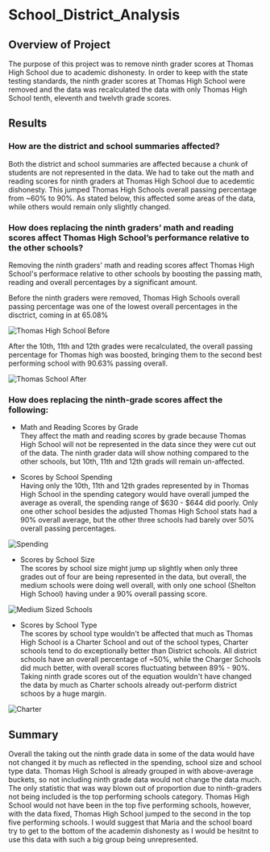 # School_District_Analysis

## Overview of Project</br>
The purpose of this project was to remove ninth grader scores at Thomas High School due to academic dishonesty. In order to keep with the state testing standards, the ninth grader scores at Thomas High School were removed and the data was recalculated the data with only Thomas High School tenth, eleventh and twelvth grade scores. 

## Results</br>

### How are the district and school summaries affected?
Both the district and school summaries are affected because a chunk of students are not represented in the data. We had to take out the math and reading scores for ninth graders at Thomas High School due to acedemtic dishonesty. This jumped Thomas High Schools overall passing percentage from ~60% to 90%. As stated below, this affected some areas of the data, while others would remain only slightly changed. 

### How does replacing the ninth graders’ math and reading scores affect Thomas High School’s performance relative to the other schools?</br>
Removing the ninth graders' math and reading scores affect Thomas High School's performace relative to other schools by boosting the passing math, reading and overall percentages by a significant amount.</br>

Before the ninth graders were removed, Thomas High Schools overall passing percentage was one of the lowest overall percentages in the disctrict, coming in at 65.08%</br>

![Thomas High School Before](https://user-images.githubusercontent.com/94804527/150654092-74e76e7c-d162-4cd0-b3a7-8cbcff847a3b.png)</br>

After the 10th, 11th and 12th grades were recalculated, the overall passing percentage for Thomas high was boosted, bringing them to the second best performing school with 90.63% passing overall.</br>

![Thomas School After](https://user-images.githubusercontent.com/94804527/150654189-7b82a36a-a6de-4dc0-875f-1a606dcacfae.png)

### How does replacing the ninth-grade scores affect the following:

* Math and Reading Scores by Grade</br>
They affect the math and reading scores by grade because Thomas High School will not be represented in the data since they were cut out of the data. The ninth grader data will show nothing compared to the other schools, but 10th, 11th and 12th grads will remain un-affected.</br>

* Scores by School Spending</br>
Having only the 10th, 11th and 12th grades represented by in Thomas High School in the spending category would have overall jumped the average as overall, the spending range of $630 - $644 did poorly. Only one other school besides the adjusted Thomas High School stats had a 90% overall average, but the other three schools had barely over 50% overall passing percentages. </br>

![Spending](https://user-images.githubusercontent.com/94804527/150658554-15212a7f-184e-475d-9933-2da1f9fc2239.png)</br>

* Scores by School Size</br>
The scores by school size might jump up slightly when only three grades out of four are being represented in the data, but overall, the medium schools were doing well overall, with only one school (Shelton High School) having under a 90% overall passing score.</br>

![Medium Sized Schools](https://user-images.githubusercontent.com/94804527/150658308-4cc3ccb7-f5a5-49a7-87bb-a3c05b29e4cb.png)</br>

* Scores by School Type</br>
The scores by school type wouldn't be affected that much as Thomas High School is a Charter School and out of the school types, Charter schools tend to do exceptionally better than District schools. All district schools have an overall percentage of ~50%, while the Charger Schools did much better, with overall scores fluctuating between 89% - 90%. Taking ninth grade scores out of the equation wouldn't have changed the data by much as Charter schools already out-perform district schoos by a huge margin.</br>

![Charter](https://user-images.githubusercontent.com/94804527/150659492-916ed786-4e49-4f8b-9fbf-109fb5fd4c19.png)</br>

## Summary</br>
Overall the taking out the ninth grade data in some of the data would have not changed it by much as reflected in the spending, school size and school type data. Thomas High School is already grouped in with above-average buckets, so not including ninth grade data would not change the data much. The only statistic that was way blown out of proportion due to ninth-graders not being included is the top performing schools category. Thomas High School would not have been in the top five performing schools, however, with the data fixed, Thomas High School jumped to the second in the top five performing schools. I would suggest that Maria and the school board try to get to the bottom of the academin dishonesty as I would be hesitnt to use this data with such a big group being unrepresented. 

